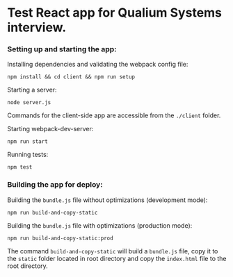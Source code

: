 # Test React app for Qualium Systems interview.

### Setting up and starting the app:

Installing dependencies and validating the webpack config file:
```shell
npm install && cd client && npm run setup
```

Starting a server:
```shell
node server.js
```

Commands for the client-side app are accessible from the `./client` folder.

Starting webpack-dev-server:
```shell
npm run start
```

Running tests:
```shell
npm test
```

### Building the app for deploy:

Building the `bundle.js` file without optimizations (development mode):
```shell
npm run build-and-copy-static
```

Building the `bundle.js` file with optimizations (production mode):
```shell
npm run build-and-copy-static:prod
```
The command `build-and-copy-static` will build a `bundle.js` file, copy it to the `static` folder located in root directory and copy the `index.html` file to the root directory.
